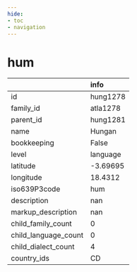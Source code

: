 ```yaml
---
hide:
- toc
- navigation
---
```

# hum
|                      | info     |
|:---------------------|:---------|
| id                   | hung1278 |
| family_id            | atla1278 |
| parent_id            | hung1281 |
| name                 | Hungan   |
| bookkeeping          | False    |
| level                | language |
| latitude             | -3.69695 |
| longitude            | 18.4312  |
| iso639P3code         | hum      |
| description          | nan      |
| markup_description   | nan      |
| child_family_count   | 0        |
| child_language_count | 0        |
| child_dialect_count  | 4        |
| country_ids          | CD       |